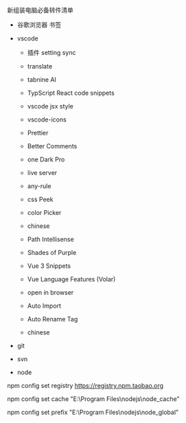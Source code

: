 新组装电脑必备转件清单

- 谷歌浏览器 书签

- vscode

  - 插件 setting sync

  - translate

  - tabnine AI

  - TypScript React code snippets

  - vscode jsx style

  - vscode-icons

  - Prettier

  - Better Comments

  - one Dark Pro

  - live server

  - any-rule

  - css Peek

  - color Picker

  - chinese

  - Path Intellisense

  - Shades of Purple

  - Vue 3 Snippets

  - Vue Language Features (Volar)

  - open in browser

  - Auto Import

  - Auto Rename Tag

  - chinese

- git

- svn

- node

npm config set registry https://registry.npm.taobao.org

npm config set cache "E:\Program Files\nodejs\node_cache"

npm config set prefix "E:\Program Files\nodejs\node_global"
